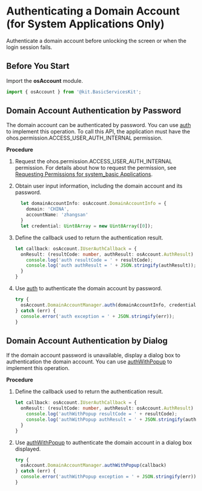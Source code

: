 # Authenticating a Domain Account (for System Applications Only)

<!--Kit: Basic Services Kit-->
<!--Subsystem: Account-->
<!--Owner: @steven-q-->
<!--Designer: @JiDong-CS1-->
<!--Tester: @zhaimengchao-->
<!--Adviser: @zengyawen-->

Authenticate a domain account before unlocking the screen or when the login session fails.

## Before You Start

Import the **osAccount** module.

```ts
import { osAccount } from '@kit.BasicServicesKit';
```

## Domain Account Authentication by Password

The domain account can be authenticated by password. You can use [auth](../../reference/apis-basic-services-kit/js-apis-osAccount-sys.md#auth10) to implement this operation. To call this API, the application must have the ohos.permission.ACCESS_USER_AUTH_INTERNAL permission.

**Procedure**

1. Request the ohos.permission.ACCESS_USER_AUTH_INTERNAL permission. For details about how to request the permission, see [Requesting Permissions for system_basic Applications](../../security/AccessToken/determine-application-mode.md#requesting-permissions-for-system_basic-applications).

2. Obtain user input information, including the domain account and its password.

   ```ts
     let domainAccountInfo: osAccount.DomainAccountInfo = {
       domain: 'CHINA',
       accountName: 'zhangsan'
     }
     let credential: Uint8Array = new Uint8Array([0]);
   ```

3. Define the callback used to return the authentication result.

   ```ts
   let callback: osAccount.IUserAuthCallback = {
     onResult: (resultCode: number, authResult: osAccount.AuthResult) => {
       console.log('auth resultCode = ' + resultCode);
       console.log('auth authResult = ' + JSON.stringify(authResult));
     }
   }
   ```

4. Use [auth](../../reference/apis-basic-services-kit/js-apis-osAccount-sys.md#auth10) to authenticate the domain account by password.

   ```ts
   try {
     osAccount.DomainAccountManager.auth(domainAccountInfo, credential, callback);
   } catch (err) {
     console.error('auth exception = ' + JSON.stringify(err));
   }
   ```

## Domain Account Authentication by Dialog

If the domain account password is unavailable, display a dialog box to authentication the domain account. You can use [authWithPopup](../../reference/apis-basic-services-kit/js-apis-osAccount-sys.md#authwithpopup10) to implement this operation.

**Procedure**

1. Define the callback used to return the authentication result.

   ```ts
   let callback: osAccount.IUserAuthCallback = {
     onResult: (resultCode: number, authResult: osAccount.AuthResult) => {
       console.log('authWithPopup resultCode = ' + resultCode);
       console.log('authWithPopup authResult = ' + JSON.stringify(authResult));
     }
   }
   ```

2. Use [authWithPopup](../../reference/apis-basic-services-kit/js-apis-osAccount-sys.md#authwithpopup10) to authenticate the domain account in a dialog box displayed.

   ```ts
   try {
     osAccount.DomainAccountManager.authWithPopup(callback)
   } catch (err) {
     console.error('authWithPopup exception = ' + JSON.stringify(err));
   }
   ```
